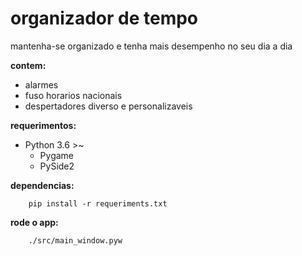 # organizador de tempo

mantenha-se organizado e tenha mais desempenho no seu dia a dia


__contem:__

- alarmes
- fuso horarios nacionais
- despertadores diverso e personalizaveis

__requerimentos:__

- Python 3.6 >~
    - Pygame
    - PySide2

__dependencias:__
~~~
    pip install -r requeriments.txt
~~~

__rode o app:__
~~~
    ./src/main_window.pyw
~~~